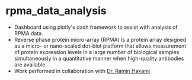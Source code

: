 # rpma_data_analysis

* Dashboard using plotly's dash framework to assist with analysis of RPMA data.
* Reverse phase protein micro-array (RPMA) is a protein array designed 
	as a micro- or nano-scaled dot-blot platform that allows measurement 
	of protein expression levels in a large number of biological samples 
	simultaneously in a quantitative manner when high-quality 
	antibodies are available.
 * Work performed in collaboration with [Dr. Ramin Hakami](https://cos.gmu.edu/ncbid/people/ramin-hakami)
